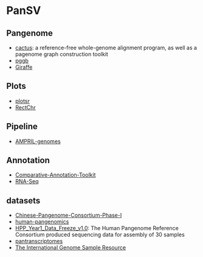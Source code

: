 # PanSV

## Pangenome
* [cactus](https://github.com/ComparativeGenomicsToolkit/cactus): a reference-free whole-genome alignment program, as well as a pagenome graph construction toolkit
* [pggb](https://github.com/pangenome/pggb)
* [Giraffe]()


## Plots
* [plotsr](https://github.com/schneebergerlab/plotsr)
* [RectChr](https://github.com/BGI-shenzhen/RectChr)


## Pipeline

* [AMPRIL-genomes](https://github.com/schneebergerlab/AMPRIL-genomes)

## Annotation
* [Comparative-Annotation-Toolkit](https://github.com/ComparativeGenomicsToolkit/Comparative-Annotation-Toolkit)
* [RNA-Seq](https://github.com/Shuhua-Group/RNA-Seq)


## datasets
* [Chinese-Pangenome-Consortium-Phase-I](https://github.com/Shuhua-Group/Chinese-Pangenome-Consortium-Phase-I)
* [human-pangenomics](https://github.com/human-pangenomics)
* [HPP_Year1_Data_Freeze_v1.0](https://github.com/human-pangenomics/HPP_Year1_Data_Freeze_v1.0): The Human Pangenome Reference Consortium produced sequencing data for assembly of 30 samples
* [pantranscriptomes](http://cgl.gi.ucsc.edu/data/vgrna/pantranscriptomes/)
* [The International Genome Sample Resource](https://www.internationalgenome.org/data-portal/sample)

